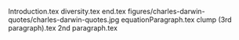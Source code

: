 Introduction.tex
diversity.tex
end.tex
figures/charles-darwin-quotes/charles-darwin-quotes.jpg
equationParagraph.tex
clump (3rd paragraph).tex
2nd paragraph.tex
